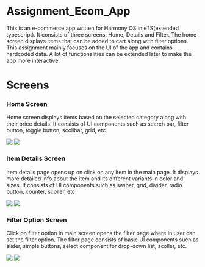 # Assignment_Ecom_App
This is an e-commerce app written for Harmony OS in eTS(extended typescript). It consists of three screens: Home, Details and Filter. The home screen displays items that can be added to cart along with filter options.
This assignment mainly focuses on the UI of the app and contains hardcoded data. A lot of functionalities can be extended later to make the app more interactive. 

# Screens

### Home Screen
Home screen displays items based on the selected category along with their price details. It consists of UI components such as search bar, filter button, toggle button, scollbar, grid, etc.

![](./Screenshots/Index_1.PNG)
![](./Screenshots/Index_2.PNG)

### Item Details Screen
Item details page opens up on click on any item in the main page. It displays more detailed info about the item and its different variants in color and sizes. It consists of UI components such as swiper, grid, divider, radio button, counter, scoller, etc.

![](./Screenshots/details_1.PNG)
![](./Screenshots/details_2.PNG)

### Filter Option Screen
Click on filter option in main screen opens the filter page where in user can set the filter option. The filter page consists of basic UI components such as slider, simple buttons, select component for drop-down list, scoller, etc.

![](./Screenshots/filter_1.PNG)
![](./Screenshots/filter_2.PNG)
